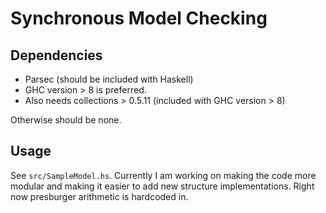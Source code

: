 # Synchronous Model Checking


## Dependencies

 - Parsec (should be included with Haskell)
 - GHC version > 8 is preferred. 
 - Also needs collections > 0.5.11 (included with GHC version > 8)

Otherwise should be none. 

## Usage

See `src/SampleModel.hs`. Currently I am working on making the code more modular and making it easier to add new structure implementations. Right now presburger arithmetic is hardcoded in. 